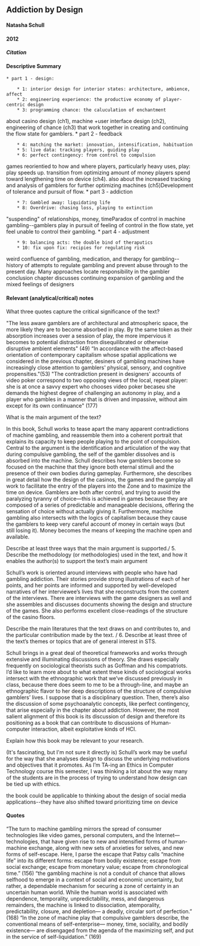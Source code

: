 ## Addiction by Design

#### Natasha Schull
#### 2012

#### *Citation*

#### Descriptive Summary

	* part 1 - design:

		* 1: interior design for interior states: architecture, ambience, affect
		* 2: engineering experience: the productive economy of player-centric design
		* 3: programming chance: the caluculation of enchantment

about casino design (ch1), machine +user interface design (ch2), engineering of chance (ch3) that work together in creating and continuing the flow state for gamblers. 
	* part 2 - feedback

		* 4: matching the market: innovation, intensification, habituation
		* 5: live data: tracking players, guiding play
		* 6: perfect contingency: from control to compulsion

games reorientied to how and where players, particularly heavy uses, play: play speeds up. transition from optimizing amount of money players spend toward lengthening time on device (ch4). also about the increased tracking and analysis of gamblers for further optimizing machines (ch5)Development of tolerance and pursuit of flow.
	* part 3 - addiction

		* 7: Gambled away: liquidating life
		* 8: Overdrive: chasing loss, playing to extinction

"suspending" of relationships, money, timeParadox of control in machine gambling--gamblers play in pursuit of feeling of control in the flow state, yet feel unable to control their gambling.
	* part 4 - adjustment

		* 9: balancing acts: the double bind of theraputics
		* 10: fix upon fix: recipies for regulating risk

weird confluence of gambling, medication, and therapy for gambling--history of attempts to regulate gambling and prevent abuse through to the present day. Many approaches locate responsibility in the gambler conclusion chapter discusses continuing expansion of gambling and the mixed feelings of designers

#### Relevant (analytical/critical) notes


What three quotes capture the critical significance of the text?


"The less aware gamblers are of architectural and atmospheric space, the more likely they are to become absorbed in play. By the same token as their absorption increases over a session of play, the more impervious it becomes to potential distraction from disequilibrated or otherwise disruptive ambient elements" (49)
“In accordance with the affect-based orientation of contemporary capitalism whose spatial applications we considered in the previous chapter, desiners of gambling machines have increasingly close attention to gamblers' physical, sensory, and cognitive propensities."(53)
"The contradiction present in designers' accounts of video poker correspond to two opposing views of the local, repeat player: she is at once a savvy expert who chooses video poker becaseu she demands the highest degree of challenging an autonomy in play, and a player who gambles in a manner that is driven and impassive, without aim except for its own continuance" (177)

What is the main argument of the text?


In this book, Schull works to tease apart the many apparent contradictions of machine gambling, and reassemble them into a coherent portrait that explains its capacity to keep people playing to the point of compulsion. Central to the argument is the identification and articulation of the way that during compulsive gambling, the self of the gambler dissolves and is absorbed into the machine. Schull describes how gamblers become so focused on the machine that they ignore both eternal stimuli and the presence of their own bodies during gameplay. Furthermore, she describes in great detail how the design of the casinos, the games and the gamplay all work to facilitate the entry of the players into the Zone and to maximize the time on device. Gamblers are both after control, and trying to avoid the paralyzing tyranny of choice—this is achieved in games because they are composed of a series of predictable and manageable decisions, offering the sensation of choice without actually giving it. Furthermore, machine gambling also intersects with the logics of capitalism because they cause the gamblers to keep very careful account of money in certain ways (but still losing it). Money becomes the means of keeping the machine open and available.

Describe at least three ways that the main argument is supported./ 5. Describe the methodology (or methodologies) used in the text, and how it enables the author(s) to support the text’s main argument

Schull’s work is oriented around interviews with people who have had gambling addiction. Their stories provide strong illustrations of each of her points, and her points are informed and supported by well-developed narratives of her interviewee’s lives that she reconstructs from the content of the interviews. There are interviews with the game designers as well and she assembles and discusses documents showing the design and structure of the games. She also performs excellent close-readings of the structure of the casino floors.

Describe the main literatures that the text draws on and contributes to, and the particular contribution made by the text. / 6. Describe at least three of the text’s themes or topics that are of general interest in STS.


Schull brings in a great deal of theoretical frameworks and works through extensive and illuminating discussions of theory. She draws especially frequently on sociological theorists such as Goffman and his compatriots. I’d like to learn more about to what extent these kinds of sociological works intersect with the ethnographic work that we’ve discussed previously in class, because there does seem to me to be a through-line, and maybe an ethnographic flavor to her deep descriptions of the structure of compulsive gamblers’ lives. I suppose that is a disciplinary question. Then, there’s also the discussion of some psychoanalytic concepts, like perfect contingency, that arise especially in the chapter about addiction. However, the most salient alignment of this book is its discussion of design and therefore its positioning as a book that can contribute to discussions of Human-computer interaction, albeit exploitative kinds of HCI.

Explain how this book may be relevant to your research.

(It's fascinating, but I'm not sure it directly is) Schull’s work may be useful for the way that she analyses design to discuss the underlying motivations and objectives that it promotes. As I’m TA-ing an Ethics in Computer Technology course this semester, I was thinking a lot about the way many of the students are in the process of trying to understand how design can be tied up with ethics.

the book could be applicable to thinking about the design of social media applications--they have also shifted toward prioritizing time on device

#### Quotes

“The turn to machine gambling mirrors the spread of consumer technologies like video games, personal computers, and the Internet— technologies, that have given rise to new and intensified forms of human-machine exchange, along with new sets of anxieties for selves, and new forms of self-escape. Here, I parse the escape that Patsy calls “machine life” into its different forms: escape from bodily existence; escape from social exchange; escape from monetary value; escape from chronological time.” (156)
“the gambling machine is not a conduit of chance that allows selfhood to emerge in a context of social and economic uncertainty, but rather, a dependable mechanism for securing a zone of certainty in an uncertain human world. While the human world is associated with dependence, temporality, unpredictability, mess, and dangerous remainders, the machine is linked to dissociation, atemporality, predictability, closure, and depletion— a deadly, circular sort of perfection.” (168)
“In the zone of machine play that compulsive gamblers describe, the conventional means of self-enterprise— money, time, sociality, and bodily existence— are disengaged from the agenda of the maximizing self, and put in the service of self-liquidation.” (169)